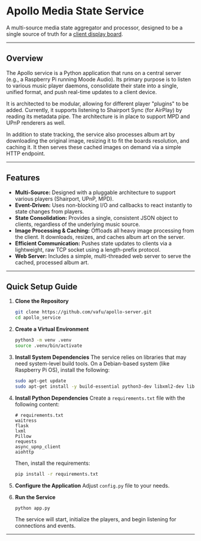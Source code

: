 # Apollo Media State Service

A multi-source media state aggregator and processor, designed to be a single source of truth for a [client display board](https://github.com/vafu/apollo-led-panel).

---
## Overview

The Apollo service is a Python application that runs on a central server (e.g., a Raspberry Pi running Moode Audio). Its primary purpose is to listen to various music player daemons, consolidate their state into a single, unified format, and push real-time updates to a client device.

It is architected to be modular, allowing for different player "plugins" to be added. Currently, it supports listening to Shairport Sync (for AirPlay) by reading its metadata pipe. The architecture is in place to support MPD and UPnP renderers as well.

In addition to state tracking, the service also processes album art by downloading the original image, resizing it to fit the boards resolution, and caching it. It then serves these cached images on demand via a simple HTTP endpoint.

---
## Features

* **Multi-Source:** Designed with a pluggable architecture to support various players (Shairport, UPnP, MPD).
* **Event-Driven:** Uses non-blocking I/O and callbacks to react instantly to state changes from players.
* **State Consolidation:** Provides a single, consistent JSON object to clients, regardless of the underlying music source.
* **Image Processing & Caching:** Offloads all heavy image processing from the client. It downloads, resizes, and caches album art on the server.
* **Efficient Communication:** Pushes state updates to clients via a lightweight, raw TCP socket using a length-prefix protocol.
* **Web Server:** Includes a simple, multi-threaded web server to serve the cached, processed album art.

---
## Quick Setup Guide

1.  **Clone the Repository**
    ```bash
    git clone https://github.com/vafu/apollo-server.git
    cd apollo_service
    ```

2.  **Create a Virtual Environment**
    ```bash
    python3 -m venv .venv
    source .venv/bin/activate
    ```

3.  **Install System Dependencies**
    The service relies on libraries that may need system-level build tools. On a Debian-based system (like Raspberry Pi OS), install the following:
    ```bash
    sudo apt-get update
    sudo apt-get install -y build-essential python3-dev libxml2-dev libxslt1-dev libjpeg-dev
    ```

4.  **Install Python Dependencies**
    Create a `requirements.txt` file with the following content:
    ```
    # requirements.txt
    waitress
    flask
    lxml
    Pillow
    requests
    async_upnp_client
    aiohttp
    ```
    Then, install the requirements:
    ```bash
    pip install -r requirements.txt
    ```

5.  **Configure the Application**
    Adjust `config.py` file to your needs.

7.  **Run the Service**
    ```bash
    python app.py
    ```
    The service will start, initialize the players, and begin listening for connections and events.

---
